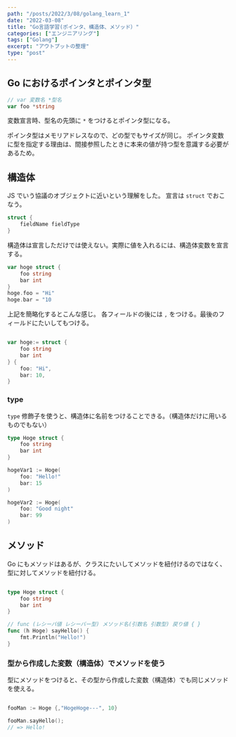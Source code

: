 ```yaml
---
path: "/posts/2022/3/08/golang_learn_1"
date: "2022-03-08"
title: "Go言語学習(ポインタ、構造体、メソッド）"
categories: ["エンジニアリング"]
tags: ["Golang"]
excerpt: "アウトプットの整理"
type: "post"
---
```


## Go におけるポインタとポインタ型

```go
// var 変数名 *型名
var foo *string
```

変数宣言時、型名の先頭に `*` をつけるとポインタ型になる。

ポインタ型はメモリアドレスなので、どの型でもサイズが同じ。
ポインタ変数に型を指定する理由は、間接参照したときに本来の値が持つ型を意識する必要があるため。


## 構造体

JS でいう協議のオブジェクトに近いという理解をした。
宣言は `struct` でおこなう。

```go
struct {
	fieldName fieldType
}
```

構造体は宣言しただけでは使えない。実際に値を入れるには、構造体変数を宣言する。

```go
var hoge struct {
	foo string
	bar int
}
hoge.foo = "Hi"
hoge.bar = "10
```

上記を簡略化するとこんな感じ。
各フィールドの後には `,` をつける。最後のフィールドにたいしてもつける。

```go

var hoge:= struct {
	foo string
	bar int
} {
	foo: "Hi",
	bar: 10,
}
```

### type

`type` 修飾子を使うと、構造体に名前をつけることできる。（構造体だけに用いるものでもない）

```go
type Hoge struct {
	foo string
	bar int
}

hogeVar1 := Hoge(
	foo: "Hello!"
	bar: 15
)

hogeVar2 := Hoge(
	foo: "Good night"
	bar: 99
)

```


## メソッド

Go にもメソッドはあるが、クラスにたいしてメソッドを紐付けるのではなく、型に対してメソッドを紐付ける。

```go

type Hoge struct {
	foo string
	bar int
}

// func (レシーバ値 レシーバー型) メソッド名(引数名 引数型) 戻り値 { }
func (h Hoge) sayHello() {
	fmt.Println("Hello!")
}
```

### 型から作成した変数（構造体）でメソッドを使う

型にメソッドをつけると、その型から作成した変数（構造体）でも同じメソッドを使える。

```go

fooMan := Hoge {,"HogeHoge---", 10}

fooMan.sayHello();
// => Hello!


```